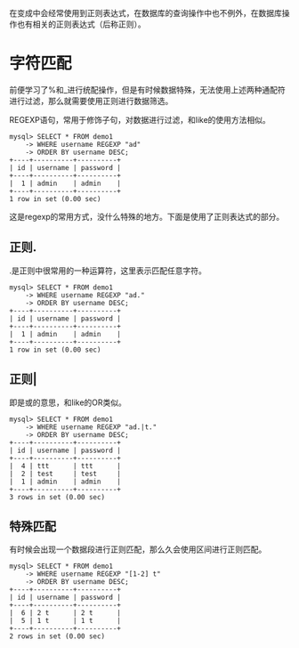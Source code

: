 在变成中会经常使用到正则表达式，在数据库的查询操作中也不例外，在数据库操作也有相关的正则表达式（后称正则）。

# 字符匹配

前便学习了%和_进行统配操作，但是有时候数据特殊，无法使用上述两种通配符进行过滤，那么就需要使用正则进行数据筛选。

REGEXP语句，常用于修饰子句，对数据进行过滤，和like的使用方法相似。

```
mysql> SELECT * FROM demo1
    -> WHERE username REGEXP "ad"
    -> ORDER BY username DESC;
+----+----------+----------+
| id | username | password |
+----+----------+----------+
|  1 | admin    | admin    |
+----+----------+----------+
1 row in set (0.00 sec)
```

这是regexp的常用方式，没什么特殊的地方。下面是使用了正则表达式的部分。

## 正则.

.是正则中很常用的一种运算符，这里表示匹配任意字符。

```
mysql> SELECT * FROM demo1
    -> WHERE username REGEXP "ad."
    -> ORDER BY username DESC;
+----+----------+----------+
| id | username | password |
+----+----------+----------+
|  1 | admin    | admin    |
+----+----------+----------+
1 row in set (0.00 sec)
```

## 正则|

即是或的意思，和like的OR类似。

```
mysql> SELECT * FROM demo1
    -> WHERE username REGEXP "ad.|t."
    -> ORDER BY username DESC;
+----+----------+----------+
| id | username | password |
+----+----------+----------+
|  4 | ttt      | ttt      |
|  2 | test     | test     |
|  1 | admin    | admin    |
+----+----------+----------+
3 rows in set (0.00 sec)
```
## 特殊匹配

有时候会出现一个数据段进行正则匹配，那么久会使用区间进行正则匹配。

```
mysql> SELECT * FROM demo1
    -> WHERE username REGEXP "[1-2] t"
    -> ORDER BY username DESC;
+----+----------+----------+
| id | username | password |
+----+----------+----------+
|  6 | 2 t      | 2 t      |
|  5 | 1 t      | 1 t      |
+----+----------+----------+
2 rows in set (0.00 sec)
```

